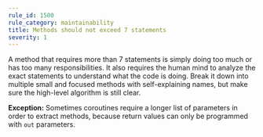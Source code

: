 ```yaml
---
rule_id: 1500
rule_category: maintainability
title: Methods should not exceed 7 statements
severity: 1
---
```

A method that requires more than 7 statements is simply doing too much or has too many responsibilities. It also requires the human mind to analyze the exact statements to understand what the code is doing. Break it down into multiple small and focused methods with self-explaining names, but make sure the high-level algorithm is still clear.

**Exception:** Sometimes coroutines require a longer list of parameters in order to extract methods, because return values can only be programmed with `out` parameters.